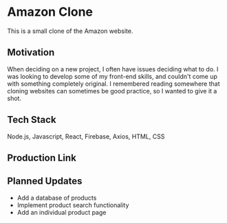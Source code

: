 # Amazon Clone

This is a small clone of the Amazon website.

## Motivation

When deciding on a new project, I often have issues deciding what to do. I was looking to develop some of my front-end skills, and couldn't come up with something completely original. I remembered reading somewhere that cloning websites can sometimes be good practice, so I wanted to give it a shot.

## Tech Stack

Node.js, Javascript, React, Firebase, Axios, HTML, CSS

## Production Link



## Planned Updates
- Add a database of products
- Implement product search functionality
- Add an individual product page